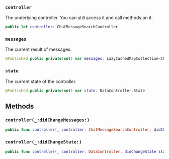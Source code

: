 
### `controller`

The underlying controller. You can still access it and call methods on it.

``` swift
public let controller: ChatMessageSearchController
```

### `messages`

The current result of messages.

``` swift
@Published public private(set) var messages: LazyCachedMapCollection<ChatMessage> = []
```

### `state`

The current state of the controller.

``` swift
@Published public private(set) var state: DataController.State
```

## Methods

### `controller(_:didChangeMessages:)`

``` swift
public func controller(_ controller: ChatMessageSearchController, didChangeMessages changes: [ListChange<ChatMessage>]) 
```

### `controller(_:didChangeState:)`

``` swift
public func controller(_ controller: DataController, didChangeState state: DataController.State) 
